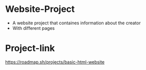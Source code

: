 # Website-Project

- A website project that containes information about the creator
- With different pages

# Project-link

https://roadmap.sh/projects/basic-html-website
